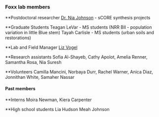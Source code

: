 
### Foxx lab members

**Postdoctoral researcher
[Dr. Nia Johnson](https://niajohnson.info/) - sCORE synthesis projects

**Graduate Students
Teagan LeVar - MS students (NRR BII - population variation in little Blue stem)
Tayah Carlisle - MS students (urban soils and restorations)

**Lab and Field Manager
[Liz Vogel](https://www.northbranchnatives.com/)

**Research assistants
Sofia Al-Shayeb, Cathy Apolot, Amelia Renner, Samantha Rosa, Nia Suresh

**Volunteers
Camilla Mancini, Norbaya Durr, Rachel Warner, Anica Diaz, Jonnithan White, Samaher Nassar 

#### Past members
**Interns
Moira Newman, Kiera Carpenter

**High school students
Lia Hudson 
Meah Johnson 
